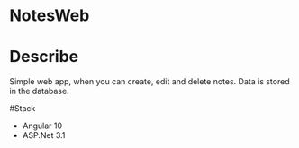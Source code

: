 # NotesWeb
# Describe
Simple web app, when you can create, edit and delete notes. Data is stored in the database. 

#Stack
* Angular 10
* ASP.Net 3.1
